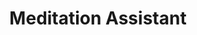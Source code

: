 ---
layout: page
title: Meditation Assistant
description: An ADHD/ADD therapy assistant application enabled by EEG signals from a Brain-Computer Interface.
img: assets/img/meditation_assistant.jpeg
github: https://github.com/dogsc729/Meditation-Assistant
importance: 2
category: Course Work
---